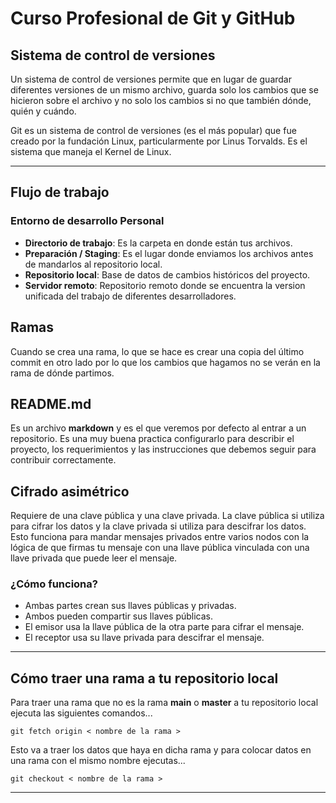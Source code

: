 # Curso Profesional de Git y GitHub

## Sistema de control de versiones

Un sistema de control de versiones permite que en lugar de guardar diferentes versiones de un mismo archivo, guarda solo los cambios que se hicieron sobre el archivo y no solo los cambios si no que también dónde, quién y cuándo.

Git es un sistema de control de versiones (es el más popular) que fue creado por la fundación Linux, particularmente por Linus Torvalds. Es el sistema que maneja el Kernel de Linux.

---

## Flujo de trabajo

### Entorno de desarrollo Personal

- **Directorio de trabajo**: Es la carpeta en donde están tus archivos.
- **Preparación / Staging**: Es el lugar donde enviamos los archivos antes de mandarlos al repositorio local.
- **Repositorio local**: Base de datos de cambios históricos del proyecto.
- **Servidor remoto**: Repositorio remoto donde se encuentra la version unificada del trabajo de diferentes desarrolladores.

## Ramas

Cuando se crea una rama, lo que se hace es crear una copia del último commit en otro lado por lo que los cambios que hagamos no se verán en la rama de dónde partimos.

## README.md

Es un archivo **markdown** y es el que veremos por defecto al entrar a un repositorio. Es una muy buena practica configurarlo para describir el proyecto, los requerimientos y las instrucciones que debemos seguir para contribuir correctamente.

## Cifrado asimétrico

Requiere de una clave pública y una clave privada. La clave pública si utiliza para cifrar los datos y la clave privada si utiliza para descifrar los datos. Esto funciona para mandar mensajes privados entre varios nodos con la lógica de que firmas tu mensaje con una llave pública vinculada con una llave privada que puede leer el mensaje.

### ¿Cómo funciona?

- Ambas partes crean sus llaves públicas y privadas.
- Ambos pueden compartir sus llaves públicas.
- El emisor usa la llave pública de la otra parte para cifrar el mensaje.
- El receptor usa su llave privada para descifrar el mensaje.

---

## Cómo traer una rama a tu repositorio local

Para traer una rama que no es la rama **main** o **master** a tu repositorio local ejecuta las siguientes comandos...

~~~
git fetch origin < nombre de la rama >
~~~

Esto va a traer los datos que haya en dicha rama y para colocar datos en una rama con el mismo nombre ejecutas...

~~~
git checkout < nombre de la rama >
~~~

---

